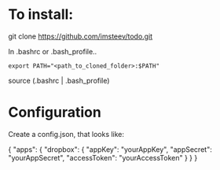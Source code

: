 # To install:

  git clone https://github.com/imsteev/todo.git

  In .bashrc or .bash_profile..

    export PATH="<path_to_cloned_folder>:$PATH"

  source (.bashrc | .bash_profile)

# Configuration

Create a config.json, that looks like:

{
    "apps": {
        "dropbox": {
            "appKey": "yourAppKey",
            "appSecret": "yourAppSecret",
            "accessToken": "yourAccessToken"
        }
    }
}